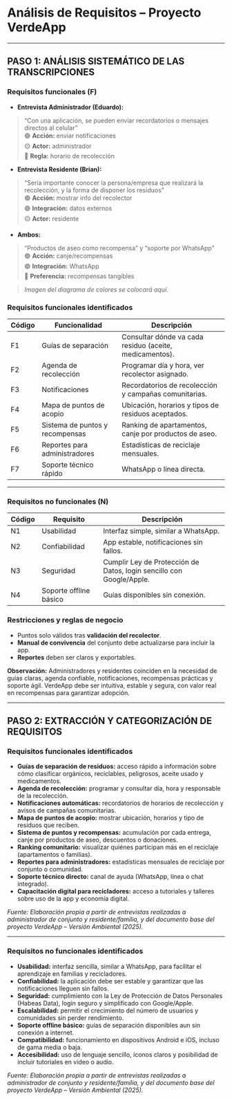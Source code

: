 # Análisis de Requisitos – Proyecto VerdeApp

---

## PASO 1: ANÁLISIS SISTEMÁTICO DE LAS TRANSCRIPCIONES

### Requisitos funcionales (F)

- **Entrevista Administrador (Eduardo):**  
> “Con una aplicación, se pueden enviar recordatorios o mensajes directos al celular”  
🟢 **Acción:** enviar notificaciones  
🟡 **Actor:** administrador  
🔴 **Regla:** horario de recolección

- **Entrevista Residente (Brian):**  
> “Sería importante conocer la persona/empresa que realizará la recolección, y la forma de disponer los residuos”  
🟢 **Acción:** mostrar info del recolector  
🟣 **Integración:** datos externos  
🟡 **Actor:** residente

- **Ambos:**  
> “Productos de aseo como recompensa” y “soporte por WhatsApp”  
🟢 **Acción:** canje/recompensas  
🟣 **Integración:** WhatsApp  
🔵 **Preferencia:** recompensas tangibles

> *Imagen del diagrama de colores se colocará aquí.*

### Requisitos funcionales identificados

| Código | Funcionalidad | Descripción |
|--------|---------------|-------------|
| F1     | Guías de separación | Consultar dónde va cada residuo (aceite, medicamentos). |
| F2     | Agenda de recolección | Programar día y hora, ver recolector asignado. |
| F3     | Notificaciones | Recordatorios de recolección y campañas comunitarias. |
| F4     | Mapa de puntos de acopio | Ubicación, horarios y tipos de residuos aceptados. |
| F5     | Sistema de puntos y recompensas | Ranking de apartamentos, canje por productos de aseo. |
| F6     | Reportes para administradores | Estadísticas de reciclaje mensuales. |
| F7     | Soporte técnico rápido | WhatsApp o línea directa. |

---

### Requisitos no funcionales (N)

| Código | Requisito | Descripción |
|--------|-----------|-------------|
| N1     | Usabilidad | Interfaz simple, similar a WhatsApp. |
| N2     | Confiabilidad | App estable, notificaciones sin fallos. |
| N3     | Seguridad | Cumplir Ley de Protección de Datos, login sencillo con Google/Apple. |
| N4     | Soporte offline básico | Guías disponibles sin conexión. |

### Restricciones y reglas de negocio

- Puntos solo válidos tras **validación del recolector**.  
- **Manual de convivencia** del conjunto debe actualizarse para incluir la app.  
- **Reportes** deben ser claros y exportables.  

**Observación:** Administradores y residentes coinciden en la necesidad de guías claras, agenda confiable, notificaciones, recompensas prácticas y soporte ágil. VerdeApp debe ser intuitiva, estable y segura, con valor real en recompensas para garantizar adopción.

---

## PASO 2: EXTRACCIÓN Y CATEGORIZACIÓN DE REQUISITOS

### Requisitos funcionales identificados

- **Guías de separación de residuos:** acceso rápido a información sobre cómo clasificar orgánicos, reciclables, peligrosos, aceite usado y medicamentos.  
- **Agenda de recolección:** programar y consultar día, hora y responsable de la recolección.  
- **Notificaciones automáticas:** recordatorios de horarios de recolección y avisos de campañas comunitarias.  
- **Mapa de puntos de acopio:** mostrar ubicación, horarios y tipo de residuos que reciben.  
- **Sistema de puntos y recompensas:** acumulación por cada entrega, canje por productos de aseo, descuentos o donaciones.  
- **Ranking comunitario:** visualizar quiénes participan más en el reciclaje (apartamentos o familias).  
- **Reportes para administradores:** estadísticas mensuales de reciclaje por conjunto o comunidad.  
- **Soporte técnico directo:** canal de ayuda (WhatsApp, línea o chat integrado).  
- **Capacitación digital para recicladores:** acceso a tutoriales y talleres sobre uso de la app y economía digital.  

*Fuente: Elaboración propia a partir de entrevistas realizadas a administrador de conjunto y residente/familia, y del documento base del proyecto VerdeApp – Versión Ambiental (2025).*

---

### Requisitos no funcionales identificados

- **Usabilidad:** interfaz sencilla, similar a WhatsApp, para facilitar el aprendizaje en familias y recicladores.  
- **Confiabilidad:** la aplicación debe ser estable y garantizar que las notificaciones lleguen sin fallos.  
- **Seguridad:** cumplimiento con la Ley de Protección de Datos Personales (Habeas Data), login seguro y simplificado con Google/Apple.  
- **Escalabilidad:** permitir el crecimiento del número de usuarios y comunidades sin perder rendimiento.  
- **Soporte offline básico:** guías de separación disponibles aun sin conexión a internet.  
- **Compatibilidad:** funcionamiento en dispositivos Android e iOS, incluso de gama media o baja.  
- **Accesibilidad:** uso de lenguaje sencillo, íconos claros y posibilidad de incluir tutoriales en video o audio.  

*Fuente: Elaboración propia a partir de entrevistas realizadas a administrador de conjunto y residente/familia, y del documento base del proyecto VerdeApp – Versión Ambiental (2025).*
